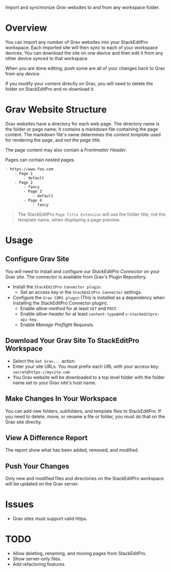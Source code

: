 Import and synchronize *Grav* websites to and from any workspace folder.

# Overview
You can import any number of Grav websites into your StackEditPro workspace.
Each imported site will then sync to each of your workspace devices;
You can download the site on one device and then edit it from any other device synced to that workspace.

When you are done editing, push some are all of your changes back to Grav from any device.

If you modify your content directly on Grav, you will need to delete the folder on StackEditPro and re-download it.

# Grav Website Structure
Grav websites have a directory for each web page.  The directory name is the folder or page name; It contains a markdown file containing the page content.  The markdown file's name determines the *content template* used for rendering the page, and *not the page title*.

The page content may also contain a *Frontmatter Header*.

Pages can contain nested pages.

```text
- https://www.foo.com
	- Page 1
		- default
	- Page 2
		- fancy
		- Page 3
			- default
		- Page 4
			- fancy
```

> The  StackEditPro `Page Title Extension` will use the folder title,  not the template name, when displaying a page preview.

# Usage

## Configure Grav Site
You will need to install and configure our *StackEditPro Connector* on your Grav site.  The connector is available from Grav's Plugin Repository.
* Install the `StackEditPro Connector plugin`.
	* Set an access key in the `StackEditPro Connector` settings.
* Configure the `Grav CORS plugin` (This is installed as a dependency when installing the StackEditPro Connector plugin).
	* Enable *allow-method* for at least `GET` and `POST`.
	* Enable *allow-header* for at least `content-type`and `x-stackeditpro-api-key`.
	* Enable *Manage Preflight Requests*.

## Download Your Grav Site To StackEditPro Workspace
* Select the `Get Grav...` action.
* Enter your site URLs.  You must prefix each URL with your access key: `secret@https://mysite.com`
* You Grav website will be downloaded to a top level folder with the folder name set to your Grav site's host name.

## Make Changes In Your Workspace
You can add new folders, subfolders, and template files to StackEditPro.  If you need to delete, move, or rename a file or folder, you must do that on the Grav site directly.

## View A Difference Report
The report show what has been added, removed, and modified.

## Push Your Changes
Only new and modified files and directories on the StackEditPro workspace will be updated on the Grav server.

# Issues
* Grav sites must support valid https.  
# TODO
* Allow deleting, renaming, and moving pages from StackEditPro.
* Show server-only files.
* Add refactoring features.
<!--stackedit_data:
eyJoaXN0b3J5IjpbLTg3NzMzOTMwMSwtNDEyMDIxMDkxLDEwND
QzMjc1OTUsLTEyODAzNTk4MTMsMTY3ODY4NDc4OCwtMTk1ODA4
ODMxNCwtMTg3MDc1MTc0MCwtMTM1OTc5MjQyMiwxMzcyMzMyOT
A4LDE5MjMwNDU1NjQsNTI4MjYzNDc3LC0xNzgyMjA0MDE0LC0z
MTY3MjU1ODIsMTA5NDYyNzI3OCw1MjMxNDE0NDcsMjY2NjE0MD
k2LDMzODg5ODcwNCwtNjE5NjQxOTA0LDY4MjAxMjQ2OCwtMjU5
ODYwNjczXX0=
-->